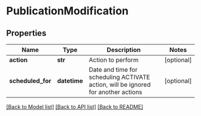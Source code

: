 # PublicationModification

## Properties
Name | Type | Description | Notes
------------ | ------------- | ------------- | -------------
**action** | **str** | Action to perform | [optional] 
**scheduled_for** | **datetime** | Date and time for scheduling ACTIVATE action, will be ignored for another actions | [optional] 

[[Back to Model list]](../README.md#documentation-for-models) [[Back to API list]](../README.md#documentation-for-api-endpoints) [[Back to README]](../README.md)


